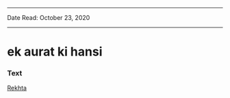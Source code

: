 
---

Date Read: October 23, 2020

---


# ek aurat ki hansi


### Text

[Rekhta](https://www.rekhta.org/nazms/ek-aurat-kii-hansii-pathriile-kohsaar-ke-gaate-chashmon-men-fahmida-riaz-nazms?lang=ur)

